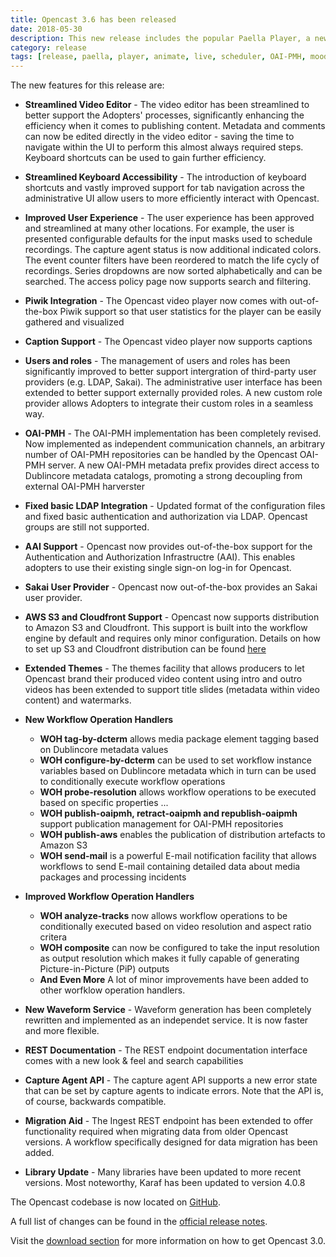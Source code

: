 ```yaml
---
title: Opencast 3.6 has been released
date: 2018-05-30
description: This new release includes the popular Paella Player, a new Animate service to create exciting trailers, a Live Streaming Scheduler and many more improvements.
category: release
tags: [release, paella, player, animate, live, scheduler, OAI-PMH, moodle]
---
```


The new features for this release are:


  - **Streamlined Video Editor** - The video editor has been streamlined to better support the Adopters' processes,
    significantly enhancing the efficiency when it comes to publishing content. Metadata and comments can now be edited
    directly in the video editor - saving the time to navigate within the UI to perform this almost always required
    steps. Keyboard shortcuts can be used to gain further efficiency.

  - **Streamlined Keyboard Accessibility** - The introduction of keyboard shortcuts and vastly improved support for
    tab navigation across the administrative UI allow users to more efficiently interact with Opencast.

  - **Improved User Experience** - The user experience has been approved and streamlined at many other locations. For
    example, the user is presented configurable defaults for the input masks used to schedule recordings. The capture
    agent status is now additional indicated colors. The event counter filters have been reordered to match the life
    cycly of recordings. Series dropdowns are now sorted alphabetically and can be searched. The access policy page now
    supports search and filtering.

  - **Piwik Integration** - The Opencast video player now comes with out-of-the-box Piwik support so that user
    statistics for the player can be easily gathered and visualized

  - **Caption Support** - The Opencast video player now supports captions

  - **Users and roles** - The management of users and roles has been significantly improved to better support
    intergration of third-party user providers (e.g. LDAP, Sakai). The administrative user interface has been
    extended to better support externally provided roles. A new custom role provider allows Adopters to integrate
    their custom roles in a seamless way.

  - **OAI-PMH** - The OAI-PMH implementation has been completely revised. Now implemented as independent communication
    channels, an arbitrary number of OAI-PMH repositories can be handled by the Opencast OAI-PMH server.
    A new OAI-PMH metadata prefix provides direct access to Dublincore metadata catalogs, promoting a strong decoupling
    from external OAI-PMH harverster

  - **Fixed basic LDAP Integration** - Updated format of the configuration files and fixed basic authentication and
    authorization via LDAP. Opencast groups are still not supported.

  - **AAI Support** - Opencast now provides out-of-the-box support for the Authentication and Authorization
    Infrastructre (AAI). This enables adopters to use their existing single sign-on log-in for Opencast.

  - **Sakai User Provider** - Opencast now out-of-the-box provides an Sakai user provider.

  - **AWS S3 and Cloudfront Support** - Opencast now supports distribution to Amazon S3 and Cloudfront.  This support is
    built into the workflow engine by default and requires only minor configuration.  Details on how to set up S3 and
    Cloudfront distribution can be found [here](modules/awss3distribution.md)

  - **Extended Themes** - The themes facility that allows producers to let Opencast brand their produced video content
    using intro and outro videos has been extended to support title slides (metadata within video content) and
    watermarks.

  - **New Workflow Operation Handlers**
    - **WOH tag-by-dcterm** allows media package element tagging based on Dublincore metadata values
    - **WOH configure-by-dcterm** can be used to set workflow instance variables based on Dublincore metadata which in
      turn can be used to conditionally execute workflow operations
    - **WOH probe-resolution** allows workflow operations to be executed based on specific properties ...
    - **WOH publish-oaipmh, retract-oaipmh and republish-oaipmh** support publication management for OAI-PMH
      repositories
    - **WOH publish-aws** enables the publication of distribution artefacts to Amazon S3
    - **WOH send-mail** is a powerful E-mail notification facility that allows workflows to send E-mail containing
      detailed data about media packages and processing incidents
  - **Improved Workflow Operation Handlers**
    - **WOH analyze-tracks** now allows workflow operations to be conditionally executed based on video resolution
      and aspect ratio critera
    - **WOH composite** can now be configured to take the input resolution as output resolution which makes it
      fully capable of generating Picture-in-Picture (PiP) outputs
    - **And Even More** A lot of minor improvements have been added to other worfklow operation handlers.

  - **New Waveform Service** - Waveform generation has been completely rewritten and implemented as an independet
     service. It is now faster and more flexible.

  - **REST Documentation** - The REST endpoint documentation interface comes with a new look & feel and search
    capabilities

  - **Capture Agent API** - The capture agent API supports a new error state that can be set by capture agents
    to indicate errors. Note that the API is, of course, backwards compatible.

  - **Migration Aid** - The Ingest REST endpoint has been extended to offer functionality required when migrating
    data from older Opencast versions. A workflow specifically designed for data migration has been added.

  - **Library Update** - Many libraries have been updated to more recent versions. Most noteworthy, Karaf has
    been updated to version 4.0.8


The Opencast codebase is now located on [GitHub](https://github.com/opencast/opencast).

A full list of changes can be found in the [official release notes](https://docs.opencast.org/r/3.x/admin/releasenotes/).

Visit the [download section](http://www.opencast.org/software/download) for more information on how to get Opencast 3.0.
